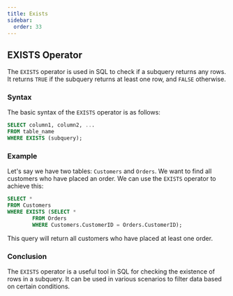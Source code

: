 ```yaml
---
title: Exists
sidebar:
  order: 33
---
```


## EXISTS Operator

The `EXISTS` operator is used in SQL to check if a subquery returns any rows. It returns `TRUE` if the subquery returns at least one row, and `FALSE` otherwise.

### Syntax

The basic syntax of the `EXISTS` operator is as follows:

```sql
SELECT column1, column2, ...
FROM table_name
WHERE EXISTS (subquery);
```

### Example

Let's say we have two tables: `Customers` and `Orders`. We want to find all customers who have placed an order. We can use the `EXISTS` operator to achieve this:

```sql
SELECT *
FROM Customers
WHERE EXISTS (SELECT *
        FROM Orders
        WHERE Customers.CustomerID = Orders.CustomerID);
```

This query will return all customers who have placed at least one order.

### Conclusion

The `EXISTS` operator is a useful tool in SQL for checking the existence of rows in a subquery. It can be used in various scenarios to filter data based on certain conditions.

